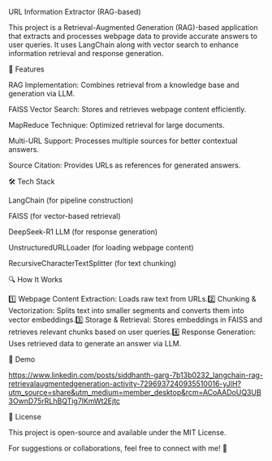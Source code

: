 URL Information Extractor (RAG-based)

This project is a Retrieval-Augmented Generation (RAG)-based application that extracts and processes webpage data to provide accurate answers to user queries. It uses LangChain along with vector search to enhance information retrieval and response generation.

🚀 Features

RAG Implementation: Combines retrieval from a knowledge base and generation via LLM.

FAISS Vector Search: Stores and retrieves webpage content efficiently.

MapReduce Technique: Optimized retrieval for large documents.

Multi-URL Support: Processes multiple sources for better contextual answers.

Source Citation: Provides URLs as references for generated answers.

🛠️ Tech Stack

LangChain (for pipeline construction)

FAISS (for vector-based retrieval)

DeepSeek-R1 LLM (for response generation)

UnstructuredURLLoader (for loading webpage content)

RecursiveCharacterTextSplitter (for text chunking)

🔍 How It Works

1️⃣ Webpage Content Extraction: Loads raw text from URLs.2️⃣ Chunking & Vectorization: Splits text into smaller segments and converts them into vector embeddings.3️⃣ Storage & Retrieval: Stores embeddings in FAISS and retrieves relevant chunks based on user queries.4️⃣ Response Generation: Uses retrieved data to generate an answer via LLM.

🎥 Demo

https://www.linkedin.com/posts/siddhanth-garg-7b13b0232_langchain-rag-retrievalaugmentedgeneration-activity-7296937240935510016-yJlH?utm_source=share&utm_medium=member_desktop&rcm=ACoAADoUQ3UB3OwnD75rRLhBQTig7lKmWt2Ejtc

📜 License

This project is open-source and available under the MIT License.

For suggestions or collaborations, feel free to connect with me! 🚀
